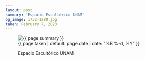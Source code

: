 ```yaml
---
layout: post
summary: 'Espacio Escultórico UNAM'
og_image: 1732-1280.jpg
taken: February 7, 2023
---
```


<figure class="post">
 <img alt="{{ page.summary }}" sizes="(min-width: 700px) 50vw, calc(100vw - 2rem)" src="{{ site.assets_url }}/1732-640.jpg" srcset="{{ site.assets_url }}/1732-320.jpg 320w, {{ site.assets_url }}/1732-640.jpg 640w, {{ site.assets_url }}/1732-960.jpg 960w, {{ site.assets_url }}/1732-1280.jpg 1280w"/>
 <figcaption>
  <time>
   {{ page.taken | default: page.date | date: "%B %-d, %Y" }}
  </time>
  <p>
   Espacio Escultórico UNAM
  </p>
 </figcaption>
</figure>
